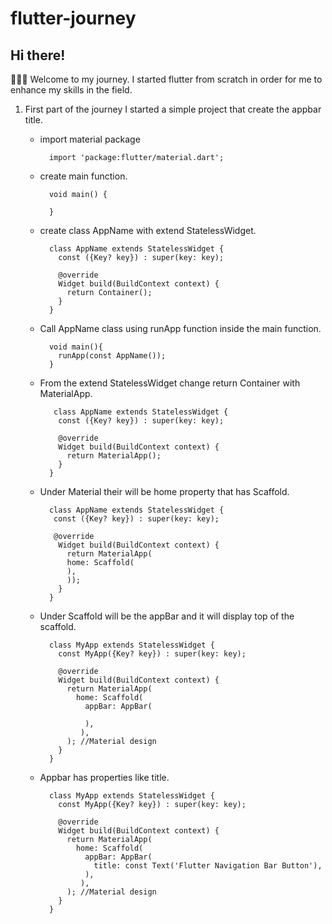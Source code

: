 # flutter-journey

## Hi there!

👨🏽‍💻 Welcome to my journey. I started flutter from scratch in order for me to enhance my skills in the field.

1. First part of the journey I started a simple project that create the appbar title.

    - import material package
    
            import 'package:flutter/material.dart';
            
    - create main function.
        
            void main() {
                
            }
        
    - create class AppName with extend StatelessWidget.

            class AppName extends StatelessWidget {
              const ({Key? key}) : super(key: key);

              @override
              Widget build(BuildContext context) {
                return Container();
              }
            }
            
    - Call AppName class using runApp function inside the main function.

            void main(){
              runApp(const AppName());
            }
            
    - From the extend StatelessWidget change return Container with MaterialApp.

             class AppName extends StatelessWidget {
              const ({Key? key}) : super(key: key);

              @override
              Widget build(BuildContext context) {
                return MaterialApp();
              }
            }
        
    - Under Material their will be home property that has Scaffold.

        
            class AppName extends StatelessWidget {
             const ({Key? key}) : super(key: key);

             @override
              Widget build(BuildContext context) {
                return MaterialApp(
                home: Scaffold(
                ),
                ));
              }
            }
        
    - Under Scaffold will be the appBar and it will display top of the scaffold.

            class MyApp extends StatelessWidget {
              const MyApp({Key? key}) : super(key: key);

              @override
              Widget build(BuildContext context) {
                return MaterialApp(
                  home: Scaffold(
                    appBar: AppBar(
                      
                    ),
                   ),
                ); //Material design
              }
            }
        
    - Appbar has properties like title.

            class MyApp extends StatelessWidget {
              const MyApp({Key? key}) : super(key: key);

              @override
              Widget build(BuildContext context) {
                return MaterialApp(
                  home: Scaffold(
                    appBar: AppBar(
                      title: const Text('Flutter Navigation Bar Button'),
                    ),
                   ),
                ); //Material design
              }
            }


